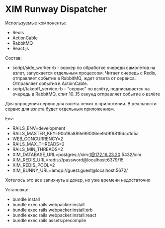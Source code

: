 # XIM Runway Dispatcher

Используемые компоненты:
* Redis
* ActionCable
* RabbitMQ
* React.js

Состав:
* script/side_worker.rb - воркер по обработке очереди самолетов на взлет, запускается отдельным процессом. Читает очередь с Redis, отправляет событие в RabbitMQ, ждет ответа от сервиса. Отправляет события в ActionCable.
* script/takeoff_service.rb - "сервис" по взлёту, подписывается на очередь в RabbitMQ, спит 10..15 секунд отправляет событие о взлёте

Для упрощения сервис для взлета лежит в приложении.
В реальности сервис для взлета будет отдельным приложением.

Env:
* RAILS_ENV=development
* RAILS_MASTER_KEY=90b19a889e99006ee9d9f9819dcc1d5a
* WEB_CONCURRENCY=2
* RAILS_MAX_THREADS=2
* RAILS_MIN_THREADS=2
* XIM_DATABASE_URL=postgres://xim:1@172.16.23.20:5432/xim
* XIM_REDIS_URL=redis://password@localhost:6379/15
* XIM_REDIS_POOL=2
* XIM_BUNNY_URL=amqp://guest:guest@localhost:5672/

Хотелось это все запихнуть в докер, но уже времени недостаточно

Установка:
* bundle install
* bundle exec rails webpacker:install
* bundle exec rails webpacker:install:erb
* bundle exec rails webpacker:install:react
* bundle exec rails assets:precompile